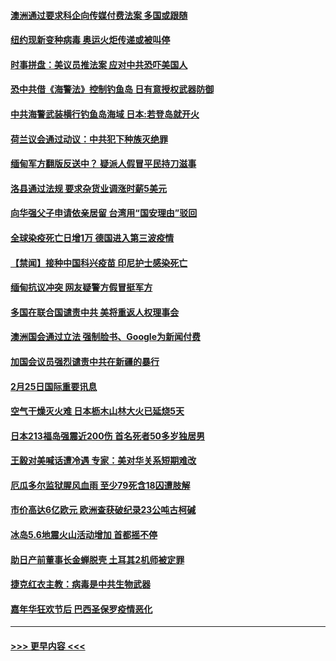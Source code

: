 #### [澳洲通过要求科企向传媒付费法案 多国或跟随](../pages/prog202/a103062069.md?t=02261501) 
#### [纽约现新变种病毒 奥运火炬传递或被叫停](../pages/prog202/a103062156.md?t=02261501) 
#### [时事拼盘：美议员推法案 应对中共恐吓美国人](../pages/prog202/a103062098.md?t=02261501) 
#### [恐中共借《海警法》控制钓鱼岛 日有意授权武器防御](../pages/prog202/a103062078.md?t=02261501) 
#### [中共海警武装横行钓鱼岛海域  日本:若登岛就开火](../pages/prog202/a103062040.md?t=02261501) 
#### [荷兰议会通过动议：中共犯下种族灭绝罪](../pages/prog202/a103062031.md?t=02261501) 
#### [缅甸军方翻版反送中？ 疑派人假冒平民持刀滋事](../pages/prog202/a103061898.md?t=02261501) 
#### [洛县通过法规 要求杂货业调涨时薪5美元](../pages/prog202/a103061973.md?t=02261501) 
#### [向华强父子申请依亲居留 台湾用“国安理由”驳回](../pages/prog202/a103061963.md?t=02261501) 
#### [全球染疫死亡日增1万 德国进入第三波疫情](../pages/prog202/a103061960.md?t=02261501) 
#### [【禁闻】接种中国科兴疫苗 印尼护士感染死亡](../pages/prog202/a103061947.md?t=02261501) 
#### [缅甸抗议冲突 网友疑警方假冒挺军方](../pages/prog202/a103061920.md?t=02261501) 
#### [多国在联合国谴责中共 美将重返人权理事会](../pages/prog202/a103061914.md?t=02261501) 
#### [澳洲国会通过立法 强制脸书、Google为新闻付费](../pages/prog202/a103061868.md?t=02261501) 
#### [加国会议员强烈谴责中共在新疆的暴行](../pages/prog202/a103061854.md?t=02261501) 
#### [2月25日国际重要讯息](../pages/prog202/a103061760.md?t=02261501) 
#### [空气干燥灭火难 日本枥木山林大火已延烧5天](../pages/prog202/a103061745.md?t=02261501) 
#### [日本213福岛强震近200伤 首名死者50多岁独居男](../pages/prog202/a103061679.md?t=02261501) 
#### [王毅对美喊话遭冷遇 专家：美对华关系短期难改](../pages/prog202/a103061627.md?t=02261501) 
#### [厄瓜多尔监狱腥风血雨 至少79死含18囚遭肢解](../pages/prog202/a103061605.md?t=02261501) 
#### [市价高达6亿欧元 欧洲查获破纪录23公吨古柯碱](../pages/prog202/a103061564.md?t=02261501) 
#### [冰岛5.6地震火山活动增加 首都摇不停](../pages/prog202/a103061544.md?t=02261501) 
#### [助日产前董事长金蝉脱壳 土耳其2机师被定罪](../pages/prog202/a103061526.md?t=02261501) 
#### [捷克红衣主教：病毒是中共生物武器](../pages/prog202/a103061525.md?t=02261501) 
#### [嘉年华狂欢节后 巴西圣保罗疫情恶化](../pages/prog202/a103061512.md?t=02261501) 

----
#### [ >>> 更早内容 <<< ](../indexes/prog202-earlier.md)

